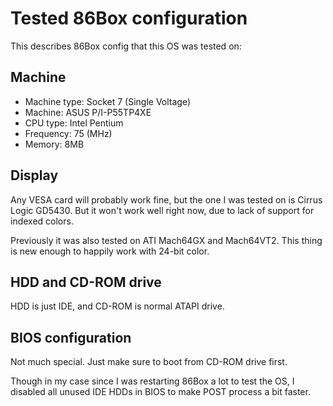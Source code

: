 # Tested 86Box configuration
This describes 86Box config that this OS was tested on:

## Machine
- Machine type: Socket 7 (Single Voltage)
- Machine: ASUS P/I-P55TP4XE
- CPU type: Intel Pentium
- Frequency: 75 (MHz)
- Memory: 8MB

## Display
Any VESA card will probably work fine, but the one I was tested on is Cirrus Logic GD5430.
But it won't work well right now, due to lack of support for indexed colors.

Previously it was also tested on ATI Mach64GX and Mach64VT2. This thing is new enough to happily work with 24-bit color.

## HDD and CD-ROM drive

HDD is just IDE, and CD-ROM is normal ATAPI drive.

## BIOS configuration

Not much special. Just make sure to boot from CD-ROM drive first.

Though in my case since I was restarting 86Box a lot to test the OS, I disabled all unused IDE HDDs in BIOS to make POST process a bit faster.
